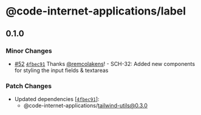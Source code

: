 # @code-internet-applications/label

## 0.1.0

### Minor Changes

- [#52](https://github.com/code-internet-applications/cbt-hydrogen/pull/52)
  [`4fbec91`](https://github.com/code-internet-applications/cbt-hydrogen/commit/4fbec9159ed266724d0e01ab92da3b76218d381e)
  Thanks [@remcolakens](https://github.com/remcolakens)! - SCH-32: Added new
  components for styling the input fields & textareas

### Patch Changes

- Updated dependencies
  [[`4fbec91`](https://github.com/code-internet-applications/cbt-hydrogen/commit/4fbec9159ed266724d0e01ab92da3b76218d381e)]:
  - @code-internet-applications/tailwind-utils@0.3.0
